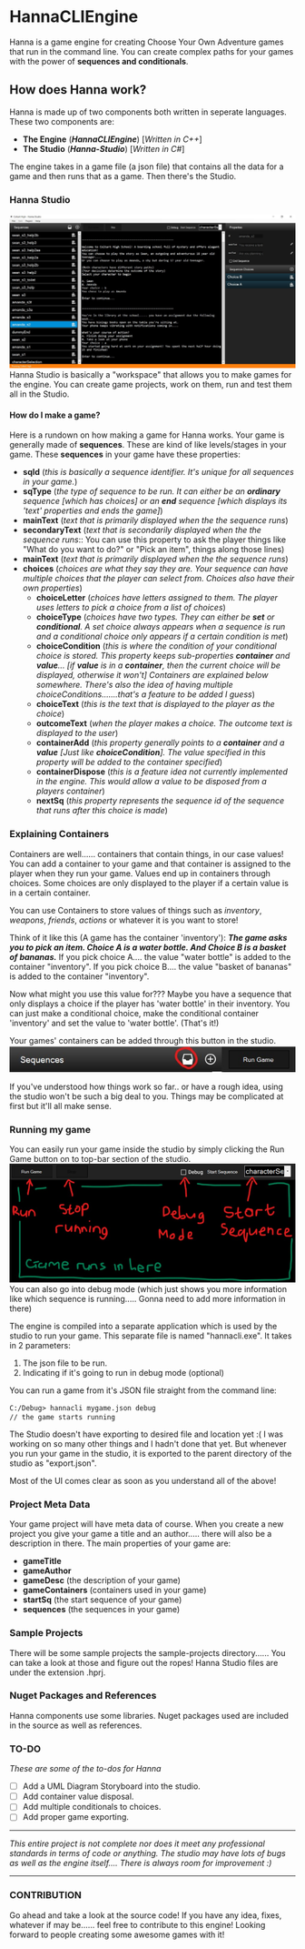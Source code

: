 # HannaCLIEngine
Hanna is a game engine for creating Choose Your Own Adventure games that run in the command line. You can create complex paths for your games with the power of **sequences and conditionals**.
## How does Hanna work?
Hanna is made up of two components both written in seperate languages.
These two components are:
  - **The Engine** (***HannaCLIEngine***) [*Written in C++*]
  - **The Studio** (***Hanna-Studio***) [*Written in C#*]

The engine takes in a game file (a json file) that contains all the data for a game and then runs that as a game.
Then there's the Studio.
### Hanna Studio
![Hanna Studio Preview](https://raw.githubusercontent.com/deanencoded/hannacliengine/master/preview-images/studio_workspace_prev.jpg)
Hanna Studio is basically a "workspace" that allows you to make games for the engine. You can create game projects, work on them, run and test them all in the Studio.
#### How do I make a game?
Here is a rundown on how making a game for Hanna works.
Your game is generally made of **sequences**. These are kind of like levels/stages in your game. These **sequences** in your game have these properties:

 - **sqId** (*this is basically a sequence identifier. It's unique for all sequences in your game.*)
 - **sqType** (*the type of sequence to be run. It can either be an **ordinary** sequence [which has choices] or an **end** sequence [which displays its 'text' properties and ends the game]*)
 - **mainText** (*text that is primarily displayed when the the sequence runs*)
 - **secondaryText** (*text that is secondarily displayed when the the sequence runs*:: You can use this property to ask the player things like "What do you want to do?" or "Pick an item", things along those lines)
 - **mainText** (*text that is primarily displayed when the the sequence runs*)
 - **choices** (*choices are what they say they are. Your sequence can have multiple choices that the player can select from. Choices also have their own properties*)
	 - **choiceLetter** (*choices have letters assigned to them. The player uses letters to pick a choice from a list of choices*)
	 - **choiceType** (*choices have two types. They can either be **set** or **conditional**. A set choice always appears when a sequence is run and a conditional choice only appears if a certain condition is met*)
	 - **choiceCondition** (*this is where the condition of your conditional choice is stored. This property keeps sub-properties **container** and **value**... [if **value** is in a **container**, then the current choice will be displayed, otherwise it won't] Containers are explained below somewhere. There's also the idea of having multiple choiceConditions.......that's a feature to be added I guess*)
	 - **choiceText** (*this is the text that is displayed to the player as the choice*)
	 - **outcomeText** (*when the player makes a choice. The outcome text is displayed to the user*)
	 - **containerAdd** (*this property generally points to a **container** and a **value** [Just like **choiceCondition**]. The value specified in this property will be added to the container specified*)
	 - **containerDispose** (*this is a feature idea not currently implemented in the engine. This would allow a value to be disposed from a players container*)
	 - **nextSq** (*this property represents the sequence id of the sequence that runs after this choice is made*)


### Explaining Containers
Containers are well...... containers that contain things, in our case values!
You can add a container to your game and that container is assigned to the player when they run your game. Values end up in containers through choices.
Some choices are only displayed to the player if a certain value is in a certain container.

You can use Containers to store values of things such as *inventory*, *weapons*, *friends*, *actions* or whatever it is you want to store!

Think of it like this (A game has the container 'inventory'):
***The game asks you to pick an item. Choice A is a water bottle. And Choice B is a basket of bananas.***
If you pick choice A.... the value "water bottle" is added to the container "inventory".
If you pick choice B.... the value "basket of bananas" is added to the container "inventory".

Now what might you use this value for??? Maybe you have a sequence that only displays a choice if the player has 'water bottle' in their inventory. You can just make a conditional choice, make the conditional container 'inventory' and set the value to 'water bottle'. (That's it!)

Your games' containers can be added through this button in the studio.
![Containers Button Preview](https://raw.githubusercontent.com/deanencoded/hannacliengine/master/preview-images/studio_containers_button.jpg)

If you've understood how things work so far.. or have a rough idea, using the studio won't be such a big deal to you. Things may be complicated at first but it'll all make sense.

### Running my game
You can easily run your game inside the studio by simply clicking the Run Game button on to top-bar section of the studio.
![Studio Run Preview](https://raw.githubusercontent.com/deanencoded/hannacliengine/master/preview-images/studio_run_prev.jpg)You can also go into debug mode (which just shows you more information like which sequence is running..... Gonna need to add more information in there)

The engine is compiled into a separate application which is used by the studio to run your game. 
This separate file is named "hannacli.exe". It takes in 2 parameters:

 1. The json file to be run.
 2. Indicating if it's going to run in debug mode (optional)

You can run a game from it's JSON file straight from the command line:
```console
C:/Debug> hannacli mygame.json debug
// the game starts running
```
The Studio doesn't have exporting to desired file and location yet :( I was working on so many other things and I hadn't done that yet. But whenever you run your game in the studio, it is exported to the parent directory of the studio as "export.json".

Most of the UI comes clear as soon as you understand all of the above!

### Project Meta Data
Your game project will have meta data of course. When you create a new project you give your game a title and an author..... there will also be a description in there.
The main properties of your game are:
 - **gameTitle** 
 - **gameAuthor**
 - **gameDesc** (the description of your game)
 - **gameContainers** (containers used in your game)
 - **startSq** (the start sequence of your game)
 - **sequences** (the sequences in your game)



### Sample Projects
There will be some sample projects the sample-projects directory......
You can take a look at those and figure out the ropes!
Hanna Studio files are under the extension .hprj.

### Nuget Packages and References
Hanna components use some libraries. Nuget packages used are included in the source as well as references.

### TO-DO
*These are some of the to-dos for Hanna*
- [ ] Add a UML Diagram Storyboard into the studio.
- [ ] Add container value disposal.
- [ ] Add multiple conditionals to choices.
- [ ] Add proper game exporting.

***
*This entire project is not complete nor does it meet any professional standards in terms of code or anything. The studio may have lots of bugs as well as the engine itself.... There is always room for improvement :)*
***

### CONTRIBUTION
Go ahead and take a look at the source code! If you have any idea, fixes, whatever if may be...... feel free to contribute to this engine!
Looking forward to people creating some awesome games with it!
